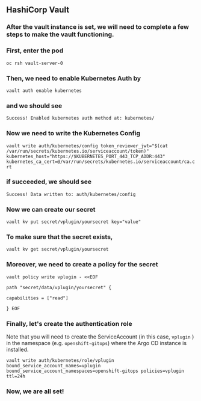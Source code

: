## HashiCorp Vault

### After the vault instance is set, we will need to complete a few steps to make the vault functioning.

### First, enter the pod

`oc rsh vault-server-0`

### Then, we need to enable Kubernetes Auth by

`vault auth enable kubernetes`

### and we should see

`Success! Enabled kubernetes auth method at: kubernetes/`

### Now we need to write the Kubernetes Config

`vault write auth/kubernetes/config token_reviewer_jwt="$(cat /var/run/secrets/kubernetes.io/serviceaccount/token)" kubernetes_host="https://$KUBERNETES_PORT_443_TCP_ADDR:443" kubernetes_ca_cert=@/var/run/secrets/kubernetes.io/serviceaccount/ca.crt`

### if succeeded, we should see

`Success! Data written to: auth/kubernetes/config`

### Now we can create our secret

`vault kv put secret/vplugin/yoursecret key="value"`

### To make sure that the secret exists,

`vault kv get secret/vplugin/yoursecret`

### Moreover, we need to create a policy for the secret

`vault policy write vplugin - <<EOF`

`path "secret/data/vplugin/yoursecret" { `

`capabilities = ["read"] `

`} EOF`

### Finally, let's create the authentication role

Note that you will need to create the ServiceAccount (in this case, `vplugin` ) in the namespace (e.g. `openshift-gitops`) where the Argo CD instance is installed.

`vault write auth/kubernetes/role/vplugin bound_service_account_names=vplugin bound_service_account_namespaces=openshift-gitops policies=vplugin ttl=24h`

### Now, we are all set!
